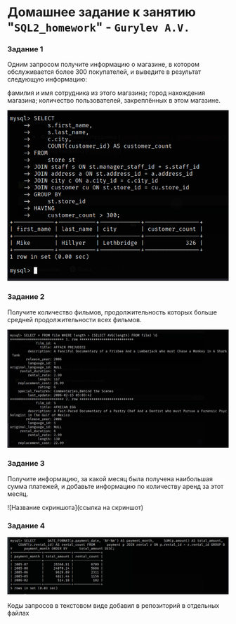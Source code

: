 # Домашнее задание к занятию "`SQL2_homework`" - `Gurylev A.V.`



### Задание 1

Одним запросом получите информацию о магазине, в котором обслуживается более 300 покупателей, и выведите в результат следующую информацию:

фамилия и имя сотрудника из этого магазина;
город нахождения магазина;
количество пользователей, закреплённых в этом магазине.

![Название скриншота 1](https://github.com/A1ex93/sql2_homework/blob/main/image/1.png)


### Задание 2

Получите количество фильмов, продолжительность которых больше средней продолжительности всех фильмов.

![Название скриншота 2](https://github.com/A1ex93/sql2_homework/blob/main/image/2.png)


### Задание 3

Получите информацию, за какой месяц была получена наибольшая сумма платежей, и добавьте информацию по количеству аренд за этот месяц.

![Название скриншота](ссылка на скриншот)

### Задание 4

![Название скриншота](https://github.com/A1ex93/sql2_homework/blob/main/image/3.png)

Коды запросов в текстовом виде добавил в репозиторий в отдельных файлах
